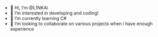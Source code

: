 - 👋 Hi, I’m @L1NKAi
- 👀 I’m interested in developing and coding!
- 🌱 I’m currently learning C#
- 💞️ I’m looking to collaborate on various projects when i have enough experience

<!---
L1NKAi/L1NKAi is a ✨ special ✨ repository because its `README.md` (this file) appears on your GitHub profile.
You can click the Preview link to take a look at your changes.
--->
